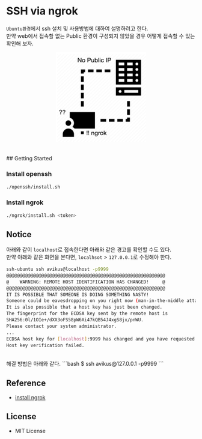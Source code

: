 # SSH via ngrok
`Ubuntu환경`에서 ssh 설치 및 사용방법에 대하여 설명하려고 한다. <br/>
만약 web에서 접속할 없는 Public 환경이 구성되지 않았을 경우 어떻게 접속할 수 있는 확인해 보자.
<br/>

<p align="center">
    <img src="images/fig.png" width="240px" height="240px">
</p>

<br/>
## Getting Started

### Install openssh
```bash
./openssh/install.sh
```

### Install ngrok
```bash
./ngrok/install.sh <token>
```

## Notice
아래와 같이 `localhost`로 접속한다면 아래와 같은 경고를 확인할 수도 있다. <br/>
만약 아래와 같은 화면을 본다면, `localhsot` > `127.0.0.1`로 수정해야 한다.
```bash
ssh-ubuntu ssh avikus@localhost -p9999          
@@@@@@@@@@@@@@@@@@@@@@@@@@@@@@@@@@@@@@@@@@@@@@@@@@@@@@@@@@@
@    WARNING: REMOTE HOST IDENTIFICATION HAS CHANGED!     @
@@@@@@@@@@@@@@@@@@@@@@@@@@@@@@@@@@@@@@@@@@@@@@@@@@@@@@@@@@@
IT IS POSSIBLE THAT SOMEONE IS DOING SOMETHING NASTY!
Someone could be eavesdropping on you right now (man-in-the-middle attack)!
It is also possible that a host key has just been changed.
The fingerprint for the ECDSA key sent by the remote host is
SHA256:0l/1OIe+/dXX3oFS58pW6Xi47kQB54J4xgS8jx/pnWU.
Please contact your system administrator.
...
ECDSA host key for [localhost]:9999 has changed and you have requested strict checking.
Host key verification failed.
```
<br/>
해결 방법은 아래와 같다.
```bash
$ ssh avikus@127.0.0.1 -p9999
```


## Reference
- [install ngrok](https://github.com/vincenthsu/systemd-ngrok)

## License
- MIT License